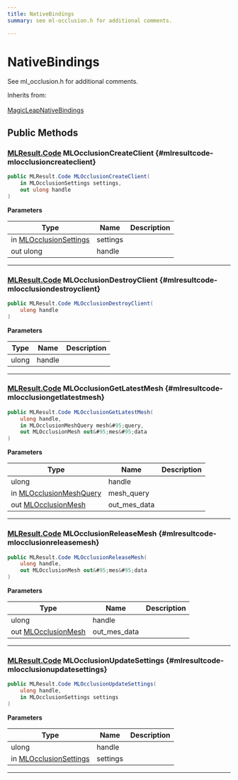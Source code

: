 ```yaml
---
title: NativeBindings
summary: see ml-occlusion.h for additional comments. 

---
```


# NativeBindings




See ml&#95;occlusion.h for additional comments.   


Inherits from: <br></br>[MagicLeapNativeBindings](/versioned_docs/version-31-Aug-2023/unity-api/api/UnityEngine.XR.MagicLeap.Native/MagicLeapNativeBindings/UnityEngine.XR.MagicLeap.Native.MagicLeapNativeBindings.md)




## Public Methods

### [MLResult.Code](/versioned_docs/version-31-Aug-2023/unity-api/api/UnityEngine.XR.MagicLeap/UnityEngine.XR.MagicLeap.MLResult.md#enums-code) MLOcclusionCreateClient {#mlresultcode-mlocclusioncreateclient}

```csharp
public MLResult.Code MLOcclusionCreateClient(
    in MLOcclusionSettings settings,
    out ulong handle
)
```


**Parameters**

| Type | Name  | Description  | 
|--|--|--|
| in [MLOcclusionSettings](/versioned_docs/version-31-Aug-2023/unity-api/api/UnityEngine.XR.MagicLeap/MLOcclusion/NativeBindings/UnityEngine.XR.MagicLeap.MLOcclusion.NativeBindings.MLOcclusionSettings.md) |settings||
| out ulong |handle||






-----------

### [MLResult.Code](/versioned_docs/version-31-Aug-2023/unity-api/api/UnityEngine.XR.MagicLeap/UnityEngine.XR.MagicLeap.MLResult.md#enums-code) MLOcclusionDestroyClient {#mlresultcode-mlocclusiondestroyclient}

```csharp
public MLResult.Code MLOcclusionDestroyClient(
    ulong handle
)
```


**Parameters**

| Type | Name  | Description  | 
|--|--|--|
| ulong |handle||






-----------

### [MLResult.Code](/versioned_docs/version-31-Aug-2023/unity-api/api/UnityEngine.XR.MagicLeap/UnityEngine.XR.MagicLeap.MLResult.md#enums-code) MLOcclusionGetLatestMesh {#mlresultcode-mlocclusiongetlatestmesh}

```csharp
public MLResult.Code MLOcclusionGetLatestMesh(
    ulong handle,
    in MLOcclusionMeshQuery mesh&#95;query,
    out MLOcclusionMesh out&#95;mes&#95;data
)
```


**Parameters**

| Type | Name  | Description  | 
|--|--|--|
| ulong |handle||
| in [MLOcclusionMeshQuery](/versioned_docs/version-31-Aug-2023/unity-api/api/UnityEngine.XR.MagicLeap/MLOcclusion/NativeBindings/UnityEngine.XR.MagicLeap.MLOcclusion.NativeBindings.MLOcclusionMeshQuery.md) |mesh&#95;query||
| out [MLOcclusionMesh](/versioned_docs/version-31-Aug-2023/unity-api/api/UnityEngine.XR.MagicLeap/MLOcclusion/NativeBindings/UnityEngine.XR.MagicLeap.MLOcclusion.NativeBindings.MLOcclusionMesh.md) |out&#95;mes&#95;data||






-----------

### [MLResult.Code](/versioned_docs/version-31-Aug-2023/unity-api/api/UnityEngine.XR.MagicLeap/UnityEngine.XR.MagicLeap.MLResult.md#enums-code) MLOcclusionReleaseMesh {#mlresultcode-mlocclusionreleasemesh}

```csharp
public MLResult.Code MLOcclusionReleaseMesh(
    ulong handle,
    out MLOcclusionMesh out&#95;mes&#95;data
)
```


**Parameters**

| Type | Name  | Description  | 
|--|--|--|
| ulong |handle||
| out [MLOcclusionMesh](/versioned_docs/version-31-Aug-2023/unity-api/api/UnityEngine.XR.MagicLeap/MLOcclusion/NativeBindings/UnityEngine.XR.MagicLeap.MLOcclusion.NativeBindings.MLOcclusionMesh.md) |out&#95;mes&#95;data||






-----------

### [MLResult.Code](/versioned_docs/version-31-Aug-2023/unity-api/api/UnityEngine.XR.MagicLeap/UnityEngine.XR.MagicLeap.MLResult.md#enums-code) MLOcclusionUpdateSettings {#mlresultcode-mlocclusionupdatesettings}

```csharp
public MLResult.Code MLOcclusionUpdateSettings(
    ulong handle,
    in MLOcclusionSettings settings
)
```


**Parameters**

| Type | Name  | Description  | 
|--|--|--|
| ulong |handle||
| in [MLOcclusionSettings](/versioned_docs/version-31-Aug-2023/unity-api/api/UnityEngine.XR.MagicLeap/MLOcclusion/NativeBindings/UnityEngine.XR.MagicLeap.MLOcclusion.NativeBindings.MLOcclusionSettings.md) |settings||






-----------



